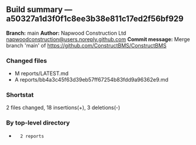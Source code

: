 ## Build summary — a50327a1d3f0f1c8ee3b38e811c17ed2f56bf929

**Branch:** main
**Author:** Napwood Construction Ltd <napwoodconstruction@users.noreply.github.com>
**Commit message:** Merge branch 'main' of https://github.com/ConstructBMS/ConstructBMS

### Changed files
 - M	reports/LATEST.md
 - A	reports/bb4a3c45f63d39eb57ff67254b83fdd9a96362e9.md

### Shortstat
 2 files changed, 18 insertions(+), 3 deletions(-)

### By top-level directory
 -       2 reports
